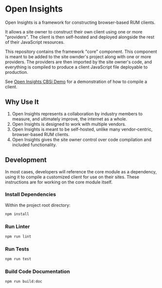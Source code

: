 # Open Insights

Open Insights is a framework for constructing browser-based RUM clients.

It allows a site owner to construct their own client using one or more "providers".
The client is then self-hosted and deployed alongside the rest of their JavaScript
resources.

This repository contains the framework "core" component. This component is meant
to be added to the site ownder's project along with one or more providers. The
providers are then imported by the site owner's code, and everything is compiled
to produce a client JavaScript file deployable to production.

See [Open Insights CBSi Demo](https://github.com/cbsinteractive/open-insights-cbsi-demo)
for a demonstration of how to compile a client.

## Why Use It

1. Open Insights represents a collaboration by industry members to measure, and ultimately
   improve, the internet as a whole.
1. Open Insights is designed to work with multiple vendors.
1. Open Insights is meant to be self-hosted, unlike many vendor-centric, browser-based
   RUM clients.
1. Open Insights gives the site owner control over code compilation and included
   functionality.

## Development

In most cases, developers will reference the core module as a dependency, using it to
compile a customized client for use on their sites. These instructions are for working
on the core module itself.

### Install Dependencies

Within the project root directory:

```bash
npm install
```

### Run Linter

```bash
npm run lint
```

### Run Tests

```bash
npm run test
```

### Build Code Documentation

```bash
npm run build:doc
```
